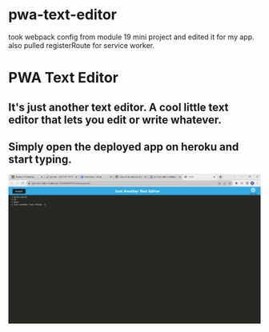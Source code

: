 # pwa-text-editor
took webpack config from module 19 mini project and edited it for my app. also pulled registerRoute for service worker.
# PWA Text Editor

## It's just another text editor. A cool little text editor that lets you edit or write whatever.


## Simply open the deployed app on heroku and start typing. 

![Screenshot of Application](pwa-text-editor.png)